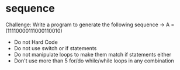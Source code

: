 # sequence
Challenge: Write a program to generate the following sequence -> A = (11110000111000110010)

*  Do not Hard Code
*  Do not use switch or if statements
*  Do not manipulate loops to make them match if statements either
*  Don't use more than 5 for/do while/while loops in any combination
